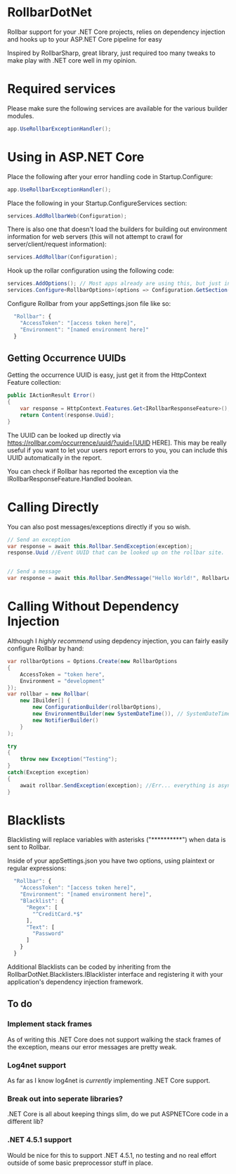 ﻿# RollbarDotNet

Rollbar support for your .NET Core projects, relies on dependency injection and hooks up to your ASP.NET Core pipeline for easy 

Inspired by RollbarSharp, great library, just required too many tweaks to make play with .NET core well in my opinion.

# Required services

Please make sure the following services are available for the various builder modules.

``` csharp
app.UseRollbarExceptionHandler();
```

# Using in ASP.NET Core

Place the following after your error handling code in Startup.Configure:

``` csharp
app.UseRollbarExceptionHandler();
```

Place the following in your Startup.ConfigureServices section:

``` csharp
services.AddRollbarWeb(Configuration);
```

There is also one that doesn't load the builders for building out environment information for web servers (this will not attempt to crawl for server/client/request information):

``` csharp
services.AddRollbar(Configuration);
```

Hook up the rollar configuration using the following code:

``` csharp
services.AddOptions(); // Most apps already are using this, but just in case.
services.Configure<RollbarOptions>(options => Configuration.GetSection("Rollbar").Bind(options));
```

Configure Rollbar from your appSettings.json file like so:

``` javascript
  "Rollbar": {
    "AccessToken": "[access token here]",
    "Environment": "[named environment here]"
  }
```

## Getting Occurrence UUIDs

Getting the occurrence UUID is easy, just get it from the HttpContext Feature collection:

``` csharp
public IActionResult Error()
{
    var response = HttpContext.Features.Get<IRollbarResponseFeature>();
    return Content(response.Uuid);
}
```

The UUID can be looked up directly via https://rollbar.com/occurrence/uuid/?uuid=[UUID HERE]. This may be really useful if you want to let your users report errors to you, you can include this UUID automatically in the report.

You can check if Rollbar has reported the exception via the IRollbarResponseFeature.Handled boolean.

# Calling Directly

You can also post messages/exceptions directly if you so wish.

``` csharp
// Send an exception
var response = await this.Rollbar.SendException(exception);
response.Uuid //Event UUID that can be looked up on the rollbar site.


// Send a message
var response = await this.Rollbar.SendMessage("Hello World!", RollbarLevels.Message);
```

# Calling Without Dependency Injection

Although I *highly recommend* using depdency injection, you can fairly easily configure Rollbar by hand:

``` csharp
var rollbarOptions = Options.Create(new RollbarOptions
{
    AccessToken = "token here",
    Environment = "development"
});
var rollbar = new Rollbar(
    new IBuilder[] {
        new ConfigurationBuilder(rollbarOptions),
        new EnvironmentBuilder(new SystemDateTime()), // SystemDateTime abstracts DateTime for mocking
        new NotifierBuilder()
    }
);

try
{
    throw new Exception("Testing");
}
catch(Exception exception)
{
    await rollbar.SendException(exception); //Err... everything is async, keep that in mind.
}
```

# Blacklists

Blacklisting will replace variables with asterisks ("**********") when data is sent to Rollbar.

Inside of your appSettings.json you have two options, using plaintext or regular expressions:

``` javascript
  "Rollbar": {
    "AccessToken": "[access token here]",
    "Environment": "[named environment here]",
    "Blacklist": {
      "Regex": [
        "^CreditCard.*$"
      ],
      "Text": [
        "Password"
      ]
    }
  }
```

Additional Blacklists can be coded by inheriting from the RollbarDotNet.Blacklisters.IBlacklister interface and registering it with your application's dependency injection framework. 


## To do

### Implement stack frames

As of writing this .NET Core does not support walking the stack frames of the exception, means our error messages are pretty weak.

### Log4net support

As far as I know log4net is _currently_ implementing .NET Core support.

### Break out into seperate libraries?

.NET Core is all about keeping things slim, do we put ASPNETCore code in a different lib?

### .NET 4.5.1 support

Would be nice for this to support .NET 4.5.1, no testing and no real effort outside of some basic preprocessor stuff in place.